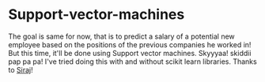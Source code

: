 # Support-vector-machines

The goal is same for now, that is to predict a salary of a potential new employee based on the positions of the previous companies he worked in! But this time, it'll be done using Support vector machines. Skyyyaa! skiddii pap pa pa!
I've tried doing this with and without scikit learn libraries. Thanks to [Siraj](https://goo.gl/eBdtk1)!
